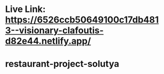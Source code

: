 # Live Link: https://6526ccb50649100c17db4813--visionary-clafoutis-d82e44.netlify.app/


# restaurant-project-solutya
